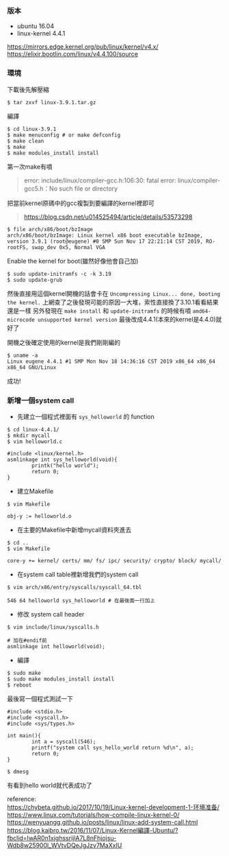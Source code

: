 
### 版本
* ubuntu 16.04
* linux-kernel 4.4.1

<a href="https://mirrors.edge.kernel.org/pub/linux/kernel/v4.x/" target="_blank" rel="noopener">https://mirrors.edge.kernel.org/pub/linux/kernel/v4.x/</a>
<a href="https://elixir.bootlin.com/linux/v4.4.100/source" target="_blank" rel="noopener">https://elixir.bootlin.com/linux/v4.4.100/source</a>

### 環境

下載後先解壓縮

``` 
$ tar zxvf linux-3.9.1.tar.gz 
```

編譯 
```
$ cd linux-3.9.1
$ make menuconfig # or make defconfig
$ make clean
$ make
$ make modules_install install
```
第一次make有噴 

> error: include/linux/compiler-gcc.h:106:30: fatal error: linux/compiler-gcc5.h：No such file or directory

把當前kernel原碼中的gcc複製到要編譯的kernel裡即可
> <a href="https://blog.csdn.net/u014525494/article/details/53573298" target="_blank" rel="noopener">https://blog.csdn.net/u014525494/article/details/53573298</a>


```
$ file arch/x86/boot/bzImage
arch/x86/boot/bzImage: Linux kernel x86 boot executable bzImage, version 3.9.1 (root@eugene) #0 SMP Sun Nov 17 22:21:14 CST 2019, RO-rootFS, swap_dev 0x5, Normal VGA
```

Enable the kernel for boot(雖然好像他會自己加)

```
$ sudo update-initramfs -c -k 3.19
$ sudo update-grub
```

然後直接用這個kernel開機的話會卡在
`Uncompressing Linux... done, booting the kernel.`
上網查了之後發現可能的原因一大堆，索性直接換了3.10.1看看結果還是一樣
另外發現在 `make install` 和 `update-initramfs` 的時候有噴 `amd64-microcode unsupported kernel version` 
最後改成4.4.1(本來的kernel是4.4.0)就好了

開機之後確定使用的kernel是我們剛剛編的
```
$ uname -a
Linux eugene 4.4.1 #1 SMP Mon Nov 18 14:36:16 CST 2019 x86_64 x86_64 x86_64 GNU/Linux
```

成功!


### 新增一個system call

* 先建立一個程式裡面有 `sys_helloworld` 的 function
```
$ cd linux-4.4.1/
$ mkdir mycall
$ vim helloworld.c

#include <linux/kernel.h>
asmlinkage int sys_helloworld(void){
        printk("hello world");
        return 0;
}
```

* 建立Makefile
```
$ vim Makefile

obj-y := helloworld.o
```

* 在主要的Makefile中新增mycall資料夾進去
```
$ cd ..
$ vim Makefile

core-y += kernel/ certs/ mm/ fs/ ipc/ security/ crypto/ block/ mycall/
```

* 在system call table裡新增我們的system call

```
$ vim arch/x86/entry/syscalls/syscall_64.tbl

546 64 helloworld sys_helloworld # 在最後面一行加上
```

* 修改 system call header

```
$ vim include/linux/syscalls.h

# 加在#endif前
asmlinkage int helloworld(void);
```

* 編譯

```
$ sudo make
$ sudo make modules_install install
$ reboot
```

最後寫一個程式測試一下
```
#include <stdio.h>
#include <syscall.h>
#include <sys/types.h>

int main(){
        int a = syscall(546);
        printf("system call sys_hello_world return %d\n", a);
        return 0;
}

```

```
$ dmesg
```
有看到hello world就代表成功了

<p>reference:<br>
<a href="https://chybeta.github.io/2017/10/19/Linux-kernel-development-1-%E7%8E%AF%E5%A2%83%E5%87%86%E5%A4%87/" target="_blank" rel="noopener">https://chybeta.github.io/2017/10/19/Linux-kernel-development-1-环境准备/</a><br>
<a href="https://www.linux.com/tutorials/how-compile-linux-kernel-0/" target="_blank" rel="noopener">https://www.linux.com/tutorials/how-compile-linux-kernel-0/</a><br>
<a href="https://wenyuangg.github.io/posts/linux/linux-add-system-call.html" target="_blank" rel="noopener">https://wenyuangg.github.io/posts/linux/linux-add-system-call.html</a><br>
<a href="https://blog.kaibro.tw/2016/11/07/Linux-Kernel%E7%B7%A8%E8%AD%AF-Ubuntu/?fbclid=IwAR0n1xjghssrijlA7L8nFhjojsu-Wdb8w25900l_WVtvDQeJgJzv7MaXxIU" target="_blank" rel="noopener">https://blog.kaibro.tw/2016/11/07/Linux-Kernel編譯-Ubuntu/?fbclid=IwAR0n1xjghssrijlA7L8nFhjojsu-Wdb8w25900l_WVtvDQeJgJzv7MaXxIU</a></p>